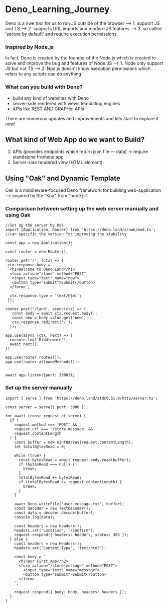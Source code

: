 # Deno_Learning_Journey
Deno is a nwe tool for us to run JS outside of the browser
--> 1. support JS and TS
--> 2. supports URL imports and modern JS features
--> 3. so called 'secure by default' and require execution permissions

### Inspired by Node.js
In fact, Deno is created by the founder of the Node.js which is created to solve and improve the bug and features of Node.JS
--> 1. Node only support JS but not TS
--> 2. Nod.js doesn't know execution permissions which refers to any scripts can do anything

### What can you build with Deno?
- build any kind of websites with Deno
- server-side rendered with views templating engines 
- APIs like REST AND GRAPHql APIs

There are numerous updates and improvements and lets start to explore it now!

## What kind of Web App do we want to Build?
1. APIs (provides endpoints which return json file — data) 
-> require standalone frontend app
2. Server-side rendered view (HTML element) 


## Using "Oak" and Dynamic Template
Oak is a middleware-focused Deno framework for building web-application
--> inspired by the "Koa" from "node.js"

### Comparison between setting up the web server manually and using Oak
```
//Set up the server by Oak
import {Application, Router} from 'https://deno.land/x/oak/mod.ts'; //can specific the version for improving the stability 

const app = new Application();

const router = new Router();

router.get('/', (ctx) => {
 ctx.response.body = 
 `<h1>Welcome to Deno Land</h1>
  <form action="/land" method="POST"
   <input tyoe="text" name="new">
   <button type="submit">Submit</button>
  </form>`;
  
  ctx.response.type = 'text/html';
 });
 
router.post('/land', async(ctx) => {
   const body = await ctx.request.body();
   const new = body.value.get('new');
   ctx.response.redirect('/');
  });
 
app.use(async (ctx, next) => {
  console.log('Middleware');
  await next();
})

app.use(router.routes());
app.use(router.allowedMethods());


await app.listen({port: 3000});

```
### Set up the server manually 
```
import { serve } from 'https://deno.land/std@0.51.0/http/server.ts';

const server = serve({ port: 3000 });

for await (const request of serve) {
  if (
    request.method === 'POST' &&
    request.url === '/store-message' &&
    request.contentLength
  ) {
    const buffer = new Uint8Array(request.contentLength);
    let totalBytesRead = 0;

    while (true) {
      const bytesRead = await request.body.read(buffer);
      if (bytesRead === null) {
        break;
      }
      totalBytesRead += bytesRead;
      if (totalBytesRead >= request.contentLength) {
        break;
      }
    }

    await Deno.writeFile('user-message.txt', buffer);
    const decoder = new TextDecoder();
    const data = decoder.decode(buffer);
    console.log(data);

    const headers = new Headers();
    headers.set('Location', '/confirm');
    request.respond({ headers: headers, status: 303 });
  } else {
    const headers = new Headers();
    headers.set('Content-Type', 'text/html');

    const body = `
      <h2>Our First App</h2>
      <form action="/store-message" method="POST">
        <input type="text" name="message">
        <button type="submit">Submit</button>
      </form>
    `;

    request.respond({ body: body, headers: headers });
  }
}

```


